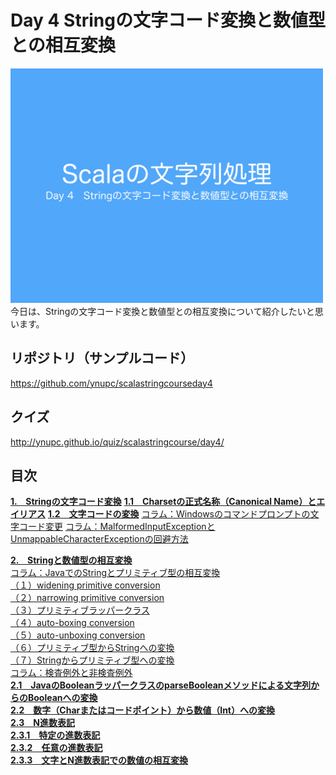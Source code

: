 <h1>Day 4 Stringの文字コード変換と数値型との相互変換</h1>
<img src="image/string_course.001.jpeg" width="500px"><br>
今日は、Stringの文字コード変換と数値型との相互変換について紹介したいと思います。  

<h2>リポジトリ（サンプルコード）</h2>
<a href="https://github.com/ynupc/scalastringcourseday4" target="_blank">https://github.com/ynupc/scalastringcourseday4</a>  

<h2>クイズ</h2>
<a href="http://ynupc.github.io/quiz/scalastringcourse/day4/" target="_blank">http://ynupc.github.io/quiz/scalastringcourse/day4/</a>  

<h2>目次</h2>
<strong><a href="doc/charset.md#1stringの文字コード変換">1.　Stringの文字コード変換</a></strong>  
<strong><a href="doc/charset.md#11charsetの正式名称canonical-nameとエイリアス">1.1　Charsetの正式名称（Canonical Name）とエイリアス</a></strong>  
<strong><a href="doc/charset.md#12文字コードの変換">1.2　文字コードの変換</a></strong>  
<a href="doc/charset.md#コラムwindowsのコマンドプロンプトの文字コード変更">コラム：Windowsのコマンドプロンプトの文字コード変更</a>  
<a href="doc/charset.md#コラムmalformedinputexceptionとunmappablecharacterexceptionの回避方法">コラム：MalformedInputExceptionとUnmappableCharacterExceptionの回避方法</a> 

<strong><a href="doc/numerical.md#2stringと数値型の相互変換">2.　Stringと数値型の相互変換</a></strong>  
<a href="doc/numerical.md#コラムjavaでのstringとプリミティブ型の相互変換">コラム：JavaでのStringとプリミティブ型の相互変換</a>  
<a href="doc/numerical.md#１widening-primitive-conversion">（１）widening primitive conversion</a>  
<a href="doc/numerical.md#２narrowing-primitive-conversion">（２）narrowing primitive conversion</a>  
<a href="doc/numerical.md#３プリミティブラッパークラス">（３）プリミティブラッパークラス</a>  
<a href="doc/numerical.md#４auto-boxing-conversion">（４）auto-boxing conversion</a>  
<a href="doc/numerical.md#５auto-unboxing-conversion">（５）auto-unboxing conversion</a>  
<a href="doc/numerical.md#６プリミティブ型からstringへの変換">（６）プリミティブ型からStringへの変換</a>  
<a href="doc/numerical.md#７stringからプリミティブ型への変換">（７）Stringからプリミティブ型への変換</a>  
<a href="doc/numerical.md#コラム検査例外と非検査例外">コラム：検査例外と非検査例外</a>  
<strong><a href="doc/numerical.md#21javaのbooleanラッパークラスのparsebooleanメソッドによる文字列からのbooleanへの変換">2.1　JavaのBooleanラッパークラスのparseBooleanメソッドによる文字列からのBooleanへの変換</a></strong>  
<strong><a href="doc/numerical.md#22数字charまたはコードポイントから数値intへの変換">2.2　数字（Charまたはコードポイント）から数値（Int）への変換</a></strong>  
<strong><a href="doc/numerical.md#23n進数表記">2.3　N進数表記</a></strong>  
<strong><a href="doc/numerical.md#231特定の進数表記">2.3.1　特定の進数表記</a></strong>  
<strong><a href="doc/numerical.md#232任意の進数表記">2.3.2　任意の進数表記</a></strong>  
<strong><a href="doc/numerical.md#233文字とn進数表記での数値の相互変換">2.3.3　文字とN進数表記での数値の相互変換</a></strong>  
